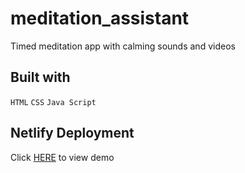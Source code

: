 # meditation_assistant

Timed meditation app with calming sounds and videos

## Built with

`HTML`
`CSS`
`Java Script`

## Netlify Deployment

Click [HERE](https://nostalgic-hawking-c173f5.netlify.com/) to view demo
